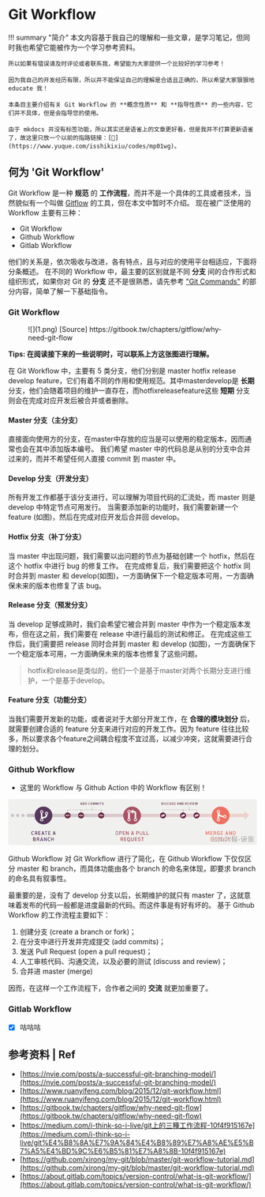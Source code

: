 # Git Workflow

!!! summary "简介"
    本文内容基于我自己的理解和一些文章，是学习笔记，但同时我也希望它能被作为一个学习参考资料。

    所以如果有错误请及时评论或者联系我，希望能为大家提供一个比较好的学习参考！
    
    因为我自己的开发经历有限，所以并不能保证自己的理解是合适且正确的，所以希望大家狠狠地 educate 我！
    
    本条目主要介绍有关 Git Workflow 的 **概念性质** 和 **指导性质** 的一些内容，它们并不具体，但是会指导您的使用。

    由于 mkdocs 并没有标签功能，所以其实还是语雀上的文章更好看，但是我并不打算更新语雀了，故这里只放一个以前的指路链接：[🔗](https://www.yuque.com/isshikixiu/codes/mp01wg)。

## 何为 'Git Workflow'

Git Workflow 是一种 **规范** 的 **工作流程**，而并不是一个具体的工具或者技术，当然貌似有一个叫做 [Gitflow](https://www.atlassian.com/git/tutorials/comparing-workflows/gitflow-workflow) 的工具，但在本文中暂时不介绍。
现在被广泛使用的 Workflow 主要有三种：

- Git Workflow
- Github Workflow
- Gitlab Workflow

他们的关系是，依次吸收与改进，各有特点，且与对应的使用平台相适应，下面将分条概述。
在不同的 Workflow 中，最主要的区别就是不同 **分支** 间的合作形式和组织形式，如果你对 Git 的 **分支** 还不是很熟悉，请先参考 ["Git Commands"](../Commands/main.md) 的部分内容，简单了解一下基础指令。

### Git Workflow

<figure markdown>
![](1.png)
[Source] https://gitbook.tw/chapters/gitflow/why-need-git-flow
</figure>

**Tips: 在阅读接下来的一些说明时，可以联系上方这张图进行理解。**

在 Git Workflow 中，主要有 5 类分支，他们分别是 master hotfix release develop feature，它们有着不同的作用和使用规范。其中masterdevelop是 **长期** 分支，他们会随着项目的维护一直存在，而hotfixreleasefeature这些 **短期** 分支则会在完成对应开发后被合并或者删除。

#### Master 分支（主分支）

直接面向使用方的分支，在master中存放的应当是可以使用的稳定版本，因而通常也会在其中添加版本编号。
我们希望 master 中的代码总是从别的分支中合并过来的，而并不希望任何人直接 commit 到 master 中。

#### Develop 分支（开发分支）

所有开发工作都基于该分支进行，可以理解为项目代码的汇流处，而 master 则是 develop 中特定节点可用发行。
当需要添加新的功能时，我们需要新建一个 feature (如图)，然后在完成对应开发后合并回 develop。

#### Hotfix 分支（补丁分支）

当 master 中出现问题，我们需要以出问题的节点为基础创建一个 hotfix，然后在这个 hotfix 中进行 bug 的修复工作。
在完成修复后，我们需要把这个 hotfix 同时合并到 master 和 develop(如图)，一方面确保下一个稳定版本可用，一方面确保未来的版本也修复了该 bug。

#### Release 分支（预发分支）

当 develop 足够成熟时，我们会希望它被合并到 master 中作为一个稳定版本发布，但在这之前，我们需要在 release 中进行最后的测试和修正。
在完成这些工作后，我们需要把 release 同时合并到 master 和 develop (如图)，一方面确保下一个稳定版本可用，一方面确保未来的版本也修复了这些问题。

> hotfix和release是类似的，他们一个是基于master对两个长期分支进行维护，一个是基于develop。

#### Feature 分支（功能分支）

当我们需要开发新的功能，或者说对于大部分开发工作，在 **合理的模块划分** 后，就需要创建合适的 feature 分支来进行对应的开发工作。因为 feature 往往比较多，所以要求各个feature之间耦合程度不宜过高，以减少冲突，这就需要进行合理的划分。

### Github Workflow

- 这里的 Workflow 与 Github Action 中的 Workflow 有区别！

![](2.png)

Github Workflow 对 Git Workflow 进行了简化，在 Github Workflow 下仅仅区分 master 和 branch，而具体功能由各个 branch 的命名来体现，即要求 branch 的命名具有叙事性。

最重要的是，没有了 develop 分支以后，长期维护的就只有 master 了，这就意味着发布的代码一般都是进度最新的代码。而这件事是有好有坏的。
基于 Github Workflow 的工作流程主要如下：

1. 创建分支 (create a branch or fork)；
2. 在分支中进行开发并完成提交 (add commits)；
3. 发送 Pull Request (open a pull request)；
4. 人工审核代码、沟通交流，以及必要的测试 (discuss and review)；
5. 合并进 master (merge)

因而，在这样一个工作流程下，合作者之间的 **交流** 就更加重要了。

### Gitlab Workflow

- [x] 咕咕咕

## 参考资料 | Ref

- [https://nvie.com/posts/a-successful-git-branching-model/](https://nvie.com/posts/a-successful-git-branching-model/)
- [https://www.ruanyifeng.com/blog/2015/12/git-workflow.html](https://www.ruanyifeng.com/blog/2015/12/git-workflow.html)
- [https://gitbook.tw/chapters/gitflow/why-need-git-flow](https://gitbook.tw/chapters/gitflow/why-need-git-flow)
- [https://medium.com/i-think-so-i-live/git上的三種工作流程-10f4f915167e](https://medium.com/i-think-so-i-live/git%E4%B8%8A%E7%9A%84%E4%B8%89%E7%A8%AE%E5%B7%A5%E4%BD%9C%E6%B5%81%E7%A8%8B-10f4f915167e)
- [https://github.com/xirong/my-git/blob/master/git-workflow-tutorial.md](https://github.com/xirong/my-git/blob/master/git-workflow-tutorial.md)
- [https://about.gitlab.com/topics/version-control/what-is-git-workflow/](https://about.gitlab.com/topics/version-control/what-is-git-workflow/)